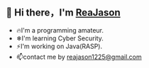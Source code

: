 ## 👋 Hi there，I'm <a href="https://reajason.eu.org" target="_blank">ReaJason</a>

- 🔥I'm a programming amateur.
- ❄I'm learning Cyber Security.
- ⚡I'm working on Java(RASP).
- 📫contact me by reajason1225@gmail.com
